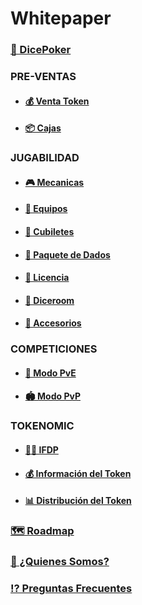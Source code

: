 # Whitepaper

### [🎲 DicePoker](/presentation.md)

### **PRE-VENTAS**

- #### [💰 Venta Token](/tokensell.md)

- #### [📦 Cajas](/box.md)

### **JUGABILIDAD**

- #### [🎮 Mecanicas](/gameplay.md)

- #### [💎 Equipos](/diceteam.md)

- #### [🥃 Cubiletes](/dicecup.md)

- #### [🎲 Paquete de Dados](/dicepack.md)

- #### [💎 Licencia](/gamelicence.md)

- #### [🎰 Diceroom](/diceroom.md)

- #### [🧩 Accesorios](/accessories.md)

### **COMPETICIONES**

- #### [🤜 Modo PvE](/dicerway.md)

- #### [🏟 Modo PvP](/pvpmode.md)

### **TOKENOMIC**

- #### [👮🏻 IFDP](/1oracle.md)

- #### [💰 Información del Token](/1infotoken.md)

- #### [📊 Distribución del Token](/1distributiontoken.md)

### [🗺 Roadmap](/1roadmap.md)

### [👥 ¿Quienes Somos?](/whoweare.md)

### [⁉️ Preguntas Frecuentes](/faqs.md)